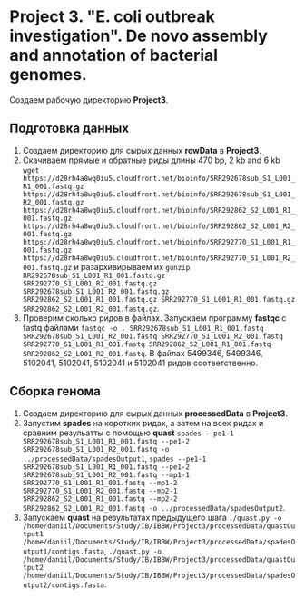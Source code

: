 # Project 3. "E. coli outbreak investigation". De novo assembly and annotation of bacterial genomes.
Создаем рабочую директорию **Project3**.

## Подготовка данных
1. Создаем директорию для сырых данных **rowData** в **Project3**.
2. Скачиваем прямые и обратные риды  длины 470 bp, 2 kb and 6 kb `wget https://d28rh4a8wq0iu5.cloudfront.net/bioinfo/SRR292678sub_S1_L001_R1_001.fastq.gz https://d28rh4a8wq0iu5.cloudfront.net/bioinfo/SRR292678sub_S1_L001_R2_001.fastq.gz https://d28rh4a8wq0iu5.cloudfront.net/bioinfo/SRR292862_S2_L001_R1_001.fastq.gz https://d28rh4a8wq0iu5.cloudfront.net/bioinfo/SRR292862_S2_L001_R2_001.fastq.gz https://d28rh4a8wq0iu5.cloudfront.net/bioinfo/SRR292770_S1_L001_R1_001.fastq.gz https://d28rh4a8wq0iu5.cloudfront.net/bioinfo/SRR292770_S1_L001_R2_001.fastq.gz` и разархивирываем их `gunzip RR292678sub_S1_L001_R1_001.fastq.gz SRR292770_S1_L001_R2_001.fastq.gz SRR292678sub_S1_L001_R2_001.fastq.gz SRR292862_S2_L001_R1_001.fastq.gz SRR292770_S1_L001_R1_001.fastq.gz SRR292862_S2_L001_R2_001.fastq.gz`.
3. Проверим сколько ридов в файлах. Запускаем программу **fastqc** с fastq файлами `fastqc -o . SRR292678sub_S1_L001_R1_001.fastq SRR292678sub_S1_L001_R2_001.fastq SRR292770_S1_L001_R2_001.fastq SRR292770_S1_L001_R1_001.fastq SRR292862_S2_L001_R1_001.fastq SRR292862_S2_L001_R2_001.fastq`. В файлах 5499346, 5499346, 5102041, 5102041, 5102041 и 5102041 ридов соответственно.

## Сборка генома
1. Создаем директорию для сырых данных **processedData** в **Project3**.
2. Запустим **spades** на коротких ридах, а затем на всех ридах и сравним резульатты с помощью **quast** `spades --pe1-1 SRR292678sub_S1_L001_R1_001.fastq --pe1-2 SRR292678sub_S1_L001_R2_001.fastq -o ../processedData/spadesOutput1`, `spades --pe1-1 SRR292678sub_S1_L001_R1_001.fastq --pe1-2 SRR292678sub_S1_L001_R2_001.fastq --mp1-1 SRR292770_S1_L001_R1_001.fastq --mp1-2 SRR292770_S1_L001_R2_001.fastq --mp2-1 SRR292862_S2_L001_R1_001.fastq --mp2-2 SRR292862_S2_L001_R2_001.fastq -o ../processedData/spadesOutput2`.
3. Запускаем **quast** на результатах предыдущего шага `./quast.py -o /home/daniil/Documents/Study/IB/IBBW/Project3/processedData/quastOutput1 /home/daniil/Documents/Study/IB/IBBW/Project3/processedData/spadesOutput1/contigs.fasta`, `./quast.py -o /home/daniil/Documents/Study/IB/IBBW/Project3/processedData/quastOutput2 /home/daniil/Documents/Study/IB/IBBW/Project3/processedData/spadesOutput2/contigs.fasta`.
